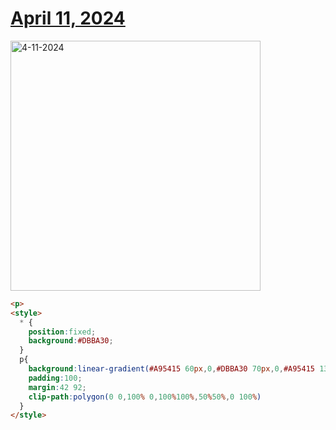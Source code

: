 # [April 11, 2024](https://cssbattle.dev/play/570QZxCtSBMfkyH4qTtP)

<img src="https://firebasestorage.googleapis.com/v0/b/cssbattleapp.appspot.com/o/user%2Fummd3POvEDfFyeFvVdOMG3OOrwE2%2Ftargets%2Ftarget_AtcBx1n@2x.png?alt=media" width="400" alt="4-11-2024" />

```html
<p>
<style>
  * {
    position:fixed;
    background:#DBBA30;
  }
  p{
    background:linear-gradient(#A95415 60px,0,#DBBA30 70px,0,#A95415 130px,0,#DBBA30 140px,0,#A95415);
    padding:100;
    margin:42 92;
    clip-path:polygon(0 0,100% 0,100%100%,50%50%,0 100%)
  }
</style>
```
